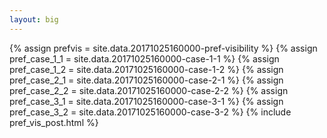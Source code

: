 ```yaml
---
layout: big
---
```

{% assign prefvis = site.data.20171025160000-pref-visibility %}
{% assign pref_case_1_1 = site.data.20171025160000-case-1-1 %}
{% assign pref_case_1_2 = site.data.20171025160000-case-1-2 %}
{% assign pref_case_2_1 = site.data.20171025160000-case-2-1 %}
{% assign pref_case_2_2 = site.data.20171025160000-case-2-2 %}
{% assign pref_case_3_1 = site.data.20171025160000-case-3-1 %}
{% assign pref_case_3_2 = site.data.20171025160000-case-3-2 %}
{% include pref_vis_post.html %}
